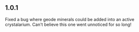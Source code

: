## 1.0.1
Fixed a bug where geode minerals could be added into an active crystalarium. Can't believe this one went unnoticed for so long!
